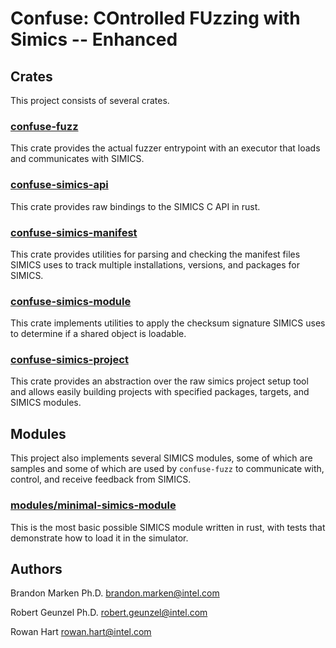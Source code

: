 # Confuse: **CO**ntrolled **FU**zzing with **S**imics -- **E**nhanced

## Crates

This project consists of several crates.

### [confuse-fuzz](./confuse-fuzz/)

This crate provides the actual fuzzer entrypoint with an executor that loads and
communicates with SIMICS.

### [confuse-simics-api](./confuse-simics-api/)

This crate provides raw bindings to the SIMICS C API in rust.

### [confuse-simics-manifest](./confuse-simics-manifest/)

This crate provides utilities for parsing and checking the manifest files SIMICS uses
to track multiple installations, versions, and packages for SIMICS.

### [confuse-simics-module](./confuse-simics-module)

This crate implements utilities to apply the checksum signature SIMICS uses to determine
if a shared object is loadable.

### [confuse-simics-project](./confuse-simics-project/)

This crate provides an abstraction over the raw simics project setup tool and allows
easily building projects with specified packages, targets, and SIMICS modules.

## Modules

This project also implements several SIMICS modules, some of which are samples and some
of which are used by `confuse-fuzz` to communicate with, control, and receive feedback
from SIMICS.

### [modules/minimal-simics-module](./modules/minimal-simics-module/)

This is the most basic possible SIMICS module written in rust, with tests that
demonstrate how to load it in the simulator.


## Authors

Brandon Marken Ph.D.
brandon.marken@intel.com

Robert Geunzel Ph.D.
robert.geunzel@intel.com

Rowan Hart
rowan.hart@intel.com

